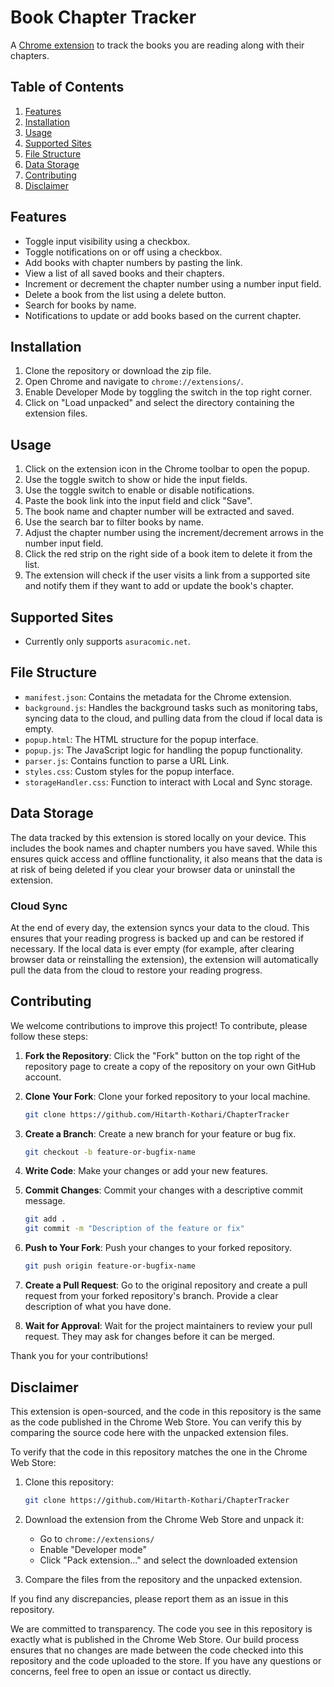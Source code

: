 # Book Chapter Tracker

A [Chrome extension](https://chromewebstore.google.com/detail/book-chapter-tracker/figbmhommcdchljjlmdloamgiocdidfp?hl=en) to track the books you are reading along with their chapters.

## Table of Contents

1. [Features](#features)
2. [Installation](#installation)
3. [Usage](#usage)
4. [Supported Sites](#supported-sites)
5. [File Structure](#file-structure)
6. [Data Storage](#data-storage)
7. [Contributing](#contributing)
8. [Disclaimer](#disclaimer)

## Features

- Toggle input visibility using a checkbox.
- Toggle notifications on or off using a checkbox.
- Add books with chapter numbers by pasting the link.
- View a list of all saved books and their chapters.
- Increment or decrement the chapter number using a number input field.
- Delete a book from the list using a delete button.
- Search for books by name.
- Notifications to update or add books based on the current chapter.

## Installation

1. Clone the repository or download the zip file.
2. Open Chrome and navigate to `chrome://extensions/`.
3. Enable Developer Mode by toggling the switch in the top right corner.
4. Click on "Load unpacked" and select the directory containing the extension files.

## Usage

1. Click on the extension icon in the Chrome toolbar to open the popup.
2. Use the toggle switch to show or hide the input fields.
3. Use the toggle switch to enable or disable notifications.
4. Paste the book link into the input field and click "Save".
5. The book name and chapter number will be extracted and saved.
6. Use the search bar to filter books by name.
7. Adjust the chapter number using the increment/decrement arrows in the number input field.
8. Click the red strip on the right side of a book item to delete it from the list.
9. The extension will check if the user visits a link from a supported site and notify them if they want to add or update the book's chapter.

## Supported Sites

- Currently only supports `asuracomic.net`.

## File Structure

- `manifest.json`: Contains the metadata for the Chrome extension.
- `background.js`: Handles the background tasks such as monitoring tabs, syncing data to the cloud, and pulling data from the cloud if local data is empty.
- `popup.html`: The HTML structure for the popup interface.
- `popup.js`: The JavaScript logic for handling the popup functionality.
- `parser.js`: Contains function to parse a URL Link.
- `styles.css`: Custom styles for the popup interface.
- `storageHandler.css`: Function to interact with Local and Sync storage.

## Data Storage

The data tracked by this extension is stored locally on your device. This includes the book names and chapter numbers you have saved. While this ensures quick access and offline functionality, it also means that the data is at risk of being deleted if you clear your browser data or uninstall the extension.

### Cloud Sync

At the end of every day, the extension syncs your data to the cloud. This ensures that your reading progress is backed up and can be restored if necessary. If the local data is ever empty (for example, after clearing browser data or reinstalling the extension), the extension will automatically pull the data from the cloud to restore your reading progress.


## Contributing

We welcome contributions to improve this project! To contribute, please follow these steps:

1. **Fork the Repository**: Click the "Fork" button on the top right of the repository page to create a copy of the repository on your own GitHub account.

2. **Clone Your Fork**: Clone your forked repository to your local machine.
    ```bash
    git clone https://github.com/Hitarth-Kothari/ChapterTracker
    ```

3. **Create a Branch**: Create a new branch for your feature or bug fix.
    ```bash
    git checkout -b feature-or-bugfix-name
    ```

4. **Write Code**: Make your changes or add your new features.

5. **Commit Changes**: Commit your changes with a descriptive commit message.
    ```bash
    git add .
    git commit -m "Description of the feature or fix"
    ```

6. **Push to Your Fork**: Push your changes to your forked repository.
    ```bash
    git push origin feature-or-bugfix-name
    ```

7. **Create a Pull Request**: Go to the original repository and create a pull request from your forked repository's branch. Provide a clear description of what you have done.

8. **Wait for Approval**: Wait for the project maintainers to review your pull request. They may ask for changes before it can be merged.

Thank you for your contributions! 

## Disclaimer

This extension is open-sourced, and the code in this repository is the same as the code published in the Chrome Web Store. You can verify this by comparing the source code here with the unpacked extension files.

To verify that the code in this repository matches the one in the Chrome Web Store:

1. Clone this repository:
    ```bash
    git clone https://github.com/Hitarth-Kothari/ChapterTracker
    ```

2. Download the extension from the Chrome Web Store and unpack it:
    - Go to `chrome://extensions/`
    - Enable "Developer mode"
    - Click "Pack extension..." and select the downloaded extension

3. Compare the files from the repository and the unpacked extension.

If you find any discrepancies, please report them as an issue in this repository.

We are committed to transparency. The code you see in this repository is exactly what is published in the Chrome Web Store. Our build process ensures that no changes are made between the code checked into this repository and the code uploaded to the store. If you have any questions or concerns, feel free to open an issue or contact us directly.
